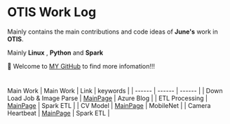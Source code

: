 # OTIS Work Log

Mainly contains the main contributions and code ideas of **June's** work in **OTIS**.


Mainly **Linux** , **Python** and **Spark**


🤗 Welcome to [MY GitHub](https://github.com/June24-Wu) to find more infomation!!!  

#
Main Work
| Main Work | Link | keywords |
| ------ | ------ | ------ |
| Down Load Job & Image Parse | [MainPage](https://github.com/June24-Wu/OTIS_Work_Source/tree/master/Down_Load_Picture) | Azure Blog |
| ETL Processing | [MainPage](https://github.com/June24-Wu/OTIS_Work_Source/tree/master/ETL_Processing) | Spark ETL |
| CV Model | [MainPage](https://github.com/June24-Wu/OTIS_Work_Source/tree/master/Model) | MobileNet |
| Camera Heartbeat | [MainPage](https://github.com/June24-Wu/OTIS_Work_Source/tree/master/Camera_Stability_ETL) | Spark ETL |



